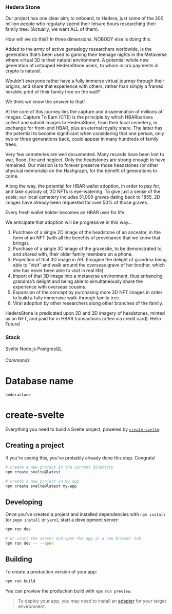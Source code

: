 ### Hedera Stone ### 

Our project has one clear aim; to onboard, to Hedera, just some of the 200 million people who regularly spend their leisure hours researching their family tree. (Actually, we want ALL of them).

How will we do this? In three dimensions. NOBODY else is doing this. 

Added to the army of active genealogy researchers worldwide, is the generation that’s been used to gaming their teenage nights in the Metaverse where virtual 3D is their natural environment. A potential whole new generation of untapped HederaStone users, to whom micro payments in crypto is natural.

Wouldn’t everyone rather have a fully immerse virtual journey through their origins, and share that experience with others, rather than simply a framed heraldic print of their family tree on the wall? 

We think we know the answer to that!

At the core of this journey lies the capture and dissemination of millions of images. Capture To Earn (CTE) is the principle by which HBARbarians collect and submit images to HederaStone, from their local cemetery, in exchange for front-end HBAR, plus an eternal royalty share. The latter has the potential to become significant when considering that one person, only two or three generations back, could appear in many hundreds of family trees.

Very few cemeteries are well documented. Many records have been lost to war, flood, fire and neglect. Only the headstones are strong enough to have remained. Our mission is to forever preserve those headstones (or other physical memorials) on the Hashgraph, for the benefit of generations to come.

Along the way, the potential for HBAR wallet adoption, in order to pay for, and take custody of, 3D NFTs is eye-watering. To give just a sense of the scale; our local cemetery includes 51,000 graves dating back to 1855. 2D images have already been requested for over 50% of those graves. 

Every fresh wallet holder becomes an HBAR user for life.

We anticipate that adoption will be progressive in this way…
1.	Purchase of a single 2D image of the headstone of an ancestor, in the form of an NFT (with all the benefits of provenance that we know that brings).
2.	Purchase of a single 3D image of the gravesite, to be demonstrated to, and shared with, their older family members on a phone.
3.	Projection of that 3D image in AR. (Imagine the delight of grandma being able to “visit” and walk around the overseas grave of her brother, which she has never been able to visit in real life)
4.	Import of that 3D image into a metaverse environment, thus enhancing grandma’s delight and being able to simultaneously share the experience with overseas cousins.
5.	Expansion of the concept by purchasing more 3D NFT images in order to build a fully immersive walk-through family tree.
6.	Viral adoption by other researchers along other branches of the family.

HederaStone is predicated upon 2D and 3D imagery of headstones, minted as an NFT, and paid for in HBAR transactions (often via credit card). Hello Future!


### Stack ### 

Svelte
Node.js
PostgresQL

###### Commands ######

# Database name
`hederastone`


# create-svelte

Everything you need to build a Svelte project, powered by [`create-svelte`](https://github.com/sveltejs/kit/tree/master/packages/create-svelte).

## Creating a project

If you're seeing this, you've probably already done this step. Congrats!

```bash
# create a new project in the current directory
npm create svelte@latest

# create a new project in my-app
npm create svelte@latest my-app
```

## Developing

Once you've created a project and installed dependencies with `npm install` (or `pnpm install` or `yarn`), start a development server:

```bash
npm run dev

# or start the server and open the app in a new browser tab
npm run dev -- --open
```

## Building

To create a production version of your app:

```bash
npm run build
```

You can preview the production build with `npm run preview`.

> To deploy your app, you may need to install an [adapter](https://kit.svelte.dev/docs/adapters) for your target environment.


